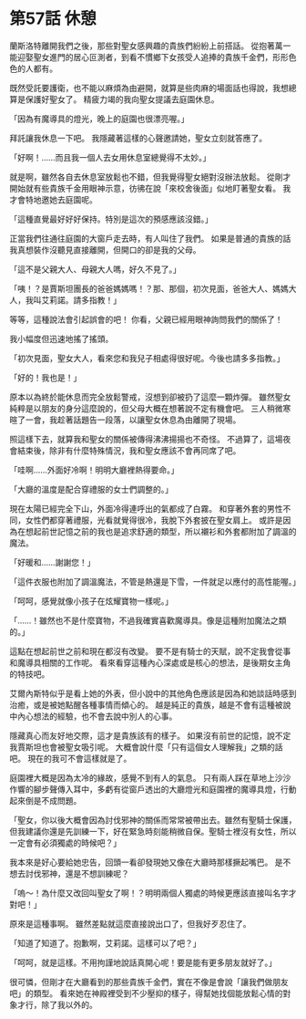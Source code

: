 # 第57話 休憩

蘭斯洛特離開我們之後，那些對聖女感興趣的貴族們紛紛上前搭話。
從抱著萬一能迎娶聖女進門的居心叵測者，到看不慣鄉下女孩受人追捧的貴族千金們，形形色色的人都有。

既然受託要護衛，也不能以麻煩為由避開，就算是些肉麻的場面話也得說，我想總算是保護好聖女了。
精疲力竭的我向聖女提議去庭園休息。

「因為有魔導具的燈光，晚上的庭園也很漂亮喔。」

拜託讓我休息一下吧。
我隱藏著這樣的心聲邀請她，聖女立刻就答應了。

「好啊！……而且我一個人去女用休息室總覺得不太妙。」

就是啊，雖然各自去休息室放鬆也不錯，但我覺得聖女絕對沒辦法放鬆。
從剛才開始就有些貴族千金用眼神示意，彷彿在說「來校舍後面」似地盯著聖女看。
我才會特地邀她去庭園呢。

「這種直覺最好好好保持。特別是這次的預感應該沒錯。」

正當我們往通往庭園的大窗戶走去時，有人叫住了我們。
如果是普通的貴族的話我真想裝作沒聽見直接離開，但開口的卻是我的父母。

「這不是父親大人、母親大人嗎，好久不見了。」

「咦！？是賈斯坦團長的爸爸媽媽嗎！？那、那個，初次見面，爸爸大人、媽媽大人，我叫艾莉諾。請多指教！」

等等，這種說法會引起誤會的吧！
你看，父親已經用眼神詢問我們的關係了！

我小幅度但迅速地搖了搖頭。

「初次見面，聖女大人，看來您和我兒子相處得很好呢。今後也請多多指教。」

「好的！我也是！」

原本以為終於能休息而完全放鬆警戒，沒想到卻被扔了這麼一顆炸彈。
雖然聖女純粹是以朋友的身分這麼說的，但父母大概在想著說不定有機會吧。
三人稍微寒暄了一會，我趁著話題告一段落，以讓聖女休息為由離開了現場。

照這樣下去，就算我和聖女的關係被傳得沸沸揚揚也不奇怪。
不過算了，這場夜會結束後，除非有什麼特殊情況，我和聖女應該不會再同席了吧。

「哇啊……外面好冷啊！明明大廳裡熱得要命。」

「大廳的溫度是配合穿禮服的女士們調整的。」

現在太陽已經完全下山，外面冷得連呼出的氣都成了白霧。
和穿著外套的男性不同，女性們都穿著禮服，光看就覺得很冷，我脫下外套披在聖女肩上。
或許是因為在想起前世記憶之前的我也是追求舒適的類型，所以襯衫和外套都附加了調溫的魔法。

「好暖和……謝謝您！」

「這件衣服也附加了調溫魔法，不管是熱還是下雪，一件就足以應付的高性能喔。」

「呵呵，感覺就像小孩子在炫耀寶物一樣呢。」

「……！雖然也不是什麼寶物，不過我確實喜歡魔導具。像是這種附加魔法之類的。」

這點在想起前世之前和現在都沒有改變。
要不是有騎士的天賦，說不定我會從事和魔導具相關的工作呢。
看來看穿這種內心深處或是核心的想法，是後期女主角的特技吧。

艾爾內斯特似乎是看上她的外表，但小說中的其他角色應該是因為和她談話時感到治癒，或是被她點醒各種事情而傾心的。
越是純正的貴族，越是不會有這種被說中內心想法的經驗，也不會去說中別人的心事。

隱藏真心而友好地交際，這才是貴族該有的樣子。
如果沒有前世的記憶，說不定我賈斯坦也會被聖女吸引呢。
大概會說什麼「只有這個女人理解我」之類的話吧。
現在的我可不會這樣就是了。

庭園裡大概是因為太冷的緣故，感覺不到有人的氣息。
只有兩人踩在草地上沙沙作響的腳步聲傳入耳中，多虧有從窗戶透出的大廳燈光和庭園裡的魔導具燈，行動起來倒是不成問題。

「聖女，你以後大概會因為討伐邪神的關係而常常被帶出去。雖然有聖騎士保護，但我建議你還是先訓練一下，好在緊急時刻能稍微自保。聖騎士裡沒有女性，所以一定會有必須獨處的時候吧？」

我本來是好心要給她忠告，回頭一看卻發現她又像在大廳時那樣撅起嘴巴。
是不想去討伐邪神，還是不想訓練呢？

「嗚～！為什麼又改回叫聖女了啊！？明明兩個人獨處的時候更應該直接叫名字才對吧！」

原來是這種事啊。
雖然差點就這麼直接說出口了，但我好歹忍住了。

「知道了知道了。抱歉啊，艾莉諾。這樣可以了吧？」

「呵呵，就是這樣。不用拘謹地說話真開心呢！要是能有更多朋友就好了。」

很可憐，但剛才在大廳看到的那些貴族千金們，實在不像是會說「讓我們做朋友吧」的類型。
看來她在神殿裡受到不少壓抑的樣子，得幫她找個能放鬆心情的對象才行，除了我以外的。